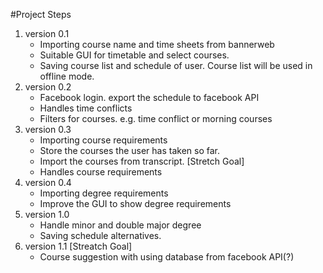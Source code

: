 #Project Steps

1. version 0.1
	* Importing course name and time sheets from bannerweb
	* Suitable GUI for timetable and select courses.
	* Saving course list and schedule of user. Course list will be used in offline mode.
2. version 0.2
	* Facebook login. export the schedule to facebook API
	* Handles time conflicts
	* Filters for courses. e.g. time conflict or morning courses
3. version 0.3
	* Importing course requirements
	* Store the courses the user has taken so far.
	* Import the courses from transcript. [Stretch Goal]
	* Handles course requirements
4. version 0.4
	* Importing degree requirements
	* Improve the GUI to show degree requirements
5. version 1.0
	* Handle minor and double major degree
	* Saving schedule alternatives.
5. version 1.1 [Streatch Goal]
	* Course suggestion with using database from facebook API(?)